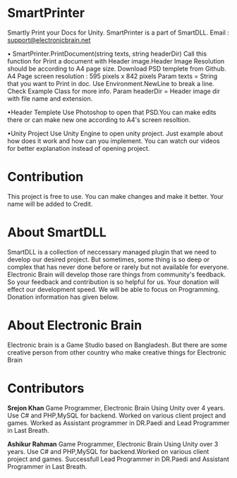 # SmartPrinter

Smartly Print your Docs for Unity. SmartPrinter is a part of SmartDLL.
Email : support@electronicbrain.net 

• SmartPrinter.PrintDocument(string texts, string headerDir)
Call this function for Print a document with Header image.Header Image Resolution should be according to A4 page size. Download PSD templete from Github. A4 Page screen resolution : 595 pixels x 842 pixels 
Param texts = String that you want to Print in doc. Use Environment.NewLine to break a line. Check Example Class for more info.
Param headerDir = Header image dir with file name and extension.

•Header Templete 
Use Photoshop to open that PSD.You can make edits there or can make new one according to A4's screen resoltion. 

•Unity Project
Use Unity Engine to open unity project. Just example about how does it work and how can you implement. You can watch our videos for better explanation instead of opening project. 

# Contribution 
This project is free to use. You can make changes and make it better. Your name will be added to Credit. 

# About SmartDLL 
SmartDLL is a collection of neccessary managed plugin that we need to develop our desired project. But sometimes, some thing is so deep or complex that has never done before or rarely but not available for everyone. 
Electronic Brain will develop those rare things from community's feedback. So your feedback and contribution is so helpful for us. Your donation will effect our development speed. We will be able to focus on Programming. Donation information has given below. 

# About Electronic Brain 
Electronic brain is a Game Studio based on Bangladesh. But there are some creative person from other country who make creative things for Electronic Brain 

# Contributors 
 **Srejon Khan**
 Game Programmer, Electronic Brain 
 Using Unity over 4 years. Use C# and PHP,MySQL for backend. Worked on various client project and games. Worked as Assistant programmer in   DR.Paedi and Lead Programmer in Last Breath.  

 **Ashikur Rahman** 
 Game Programmer, Electronic Brain 
 Using Unity over 3 years. Use C# and PHP,MySQL for backend.Worked on various client project and games. Successfull Lead Programmer in   DR.Paedi and Assistant Programmer in Last Breath.  

